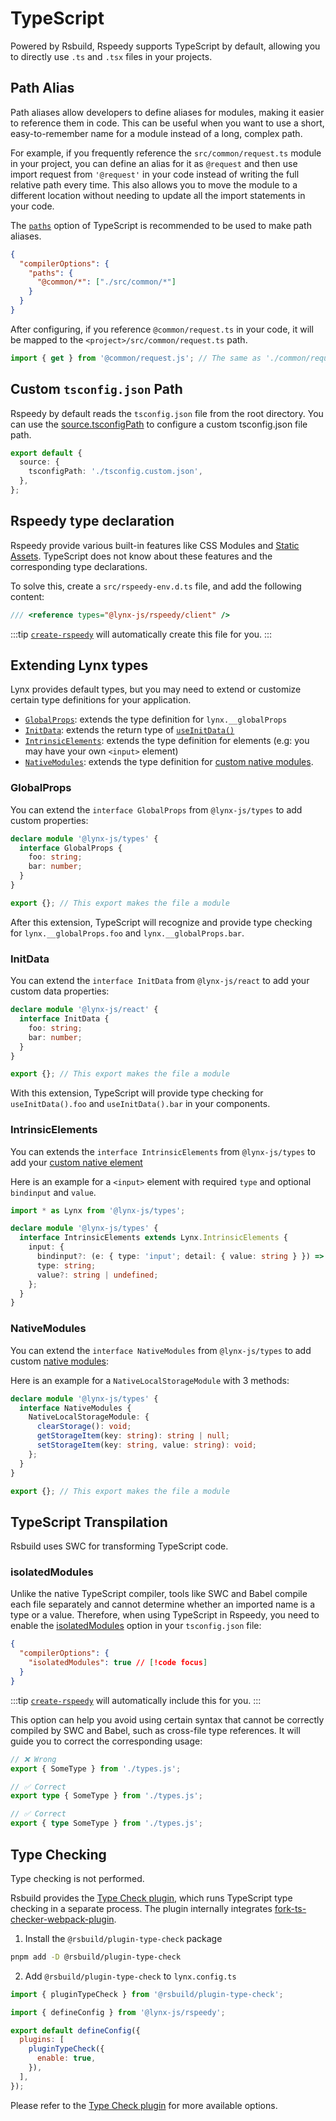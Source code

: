 # TypeScript

Powered by Rsbuild, Rspeedy supports TypeScript by default, allowing you to directly use `.ts` and `.tsx` files in your projects.

## Path Alias

Path aliases allow developers to define aliases for modules, making it easier to reference them in code. This can be useful when you want to use a short, easy-to-remember name for a module instead of a long, complex path.

For example, if you frequently reference the `src/common/request.ts` module in your project, you can define an alias for it as `@request` and then use import request from `'@request'` in your code instead of writing the full relative path every time. This also allows you to move the module to a different location without needing to update all the import statements in your code.

The [`paths`](https://www.typescriptlang.org/tsconfig/#paths) option of TypeScript is recommended to be used to make path aliases.

```json title=tsconfig.json
{
  "compilerOptions": {
    "paths": {
      "@common/*": ["./src/common/*"]
    }
  }
}
```

After configuring, if you reference `@common/request.ts` in your code, it will be mapped to the `<project>/src/common/request.ts` path.

<!-- eslint-disable-next-line import/no-unresolved -->

```js
import { get } from '@common/request.js'; // The same as './common/request.js'
```

## Custom `tsconfig.json` Path

Rspeedy by default reads the `tsconfig.json` file from the root directory. You can use the [source.tsconfigPath](../../api/rspeedy/rspeedy.source.tsconfigpath) to configure a custom tsconfig.json file path.

```ts
export default {
  source: {
    tsconfigPath: './tsconfig.custom.json',
  },
};
```

## Rspeedy type declaration

Rspeedy provide various built-in features like CSS Modules and [Static Assets](./assets.md). TypeScript does not know about these features and the corresponding type declarations.

To solve this, create a `src/rspeedy-env.d.ts` file, and add the following content:

```typescript title=src/rspeedy-env.d.ts
/// <reference types="@lynx-js/rspeedy/client" />
```

:::tip
[`create-rspeedy`](https://npmjs.com/create-rspeedy) will automatically create this file for you.
:::

## Extending Lynx types

Lynx provides default types, but you may need to extend or customize certain type definitions for your application.

- [`GlobalProps`](#globalprops): extends the type definition for `lynx.__globalProps`
- [`InitData`](#initdata): extends the return type of [`useInitData()`](/api/react/Function.useInitData.mdx)
- [`IntrinsicElements`](#intrinsicelements): extends the type definition for elements (e.g: you may have your own `<input>` element)
- [`NativeModules`](#nativemodules): extends the type definition for [custom native modules](/guide/use-native-modules.mdx).

### GlobalProps

You can extend the `interface GlobalProps` from `@lynx-js/types` to add custom properties:

```ts title="src/global-props.d.ts"
declare module '@lynx-js/types' {
  interface GlobalProps {
    foo: string;
    bar: number;
  }
}

export {}; // This export makes the file a module
```

After this extension, TypeScript will recognize and provide type checking for `lynx.__globalProps.foo` and `lynx.__globalProps.bar`.

### InitData

You can extend the `interface InitData` from `@lynx-js/react` to add your custom data properties:

```ts title="src/init-data.d.ts"
declare module '@lynx-js/react' {
  interface InitData {
    foo: string;
    bar: number;
  }
}

export {}; // This export makes the file a module
```

With this extension, TypeScript will provide type checking for `useInitData().foo` and `useInitData().bar` in your components.

### IntrinsicElements

You can extends the `interface IntrinsicElements` from `@lynx-js/types` to add your [custom native element](/guide/custom-native-component.mdx)

Here is an example for a `<input>` element with required `type` and optional `bindinput` and `value`.

```ts title="src/intrinsic-element.d.ts"
import * as Lynx from '@lynx-js/types';

declare module '@lynx-js/types' {
  interface IntrinsicElements extends Lynx.IntrinsicElements {
    input: {
      bindinput?: (e: { type: 'input'; detail: { value: string } }) => void;
      type: string;
      value?: string | undefined;
    };
  }
}
```

### NativeModules

You can extend the `interface NativeModules` from `@lynx-js/types` to add custom [native modules](/guide/use-native-modules.mdx):

Here is an example for a `NativeLocalStorageModule` with 3 methods:

```ts title="src/native-modules.d.ts"
declare module '@lynx-js/types' {
  interface NativeModules {
    NativeLocalStorageModule: {
      clearStorage(): void;
      getStorageItem(key: string): string | null;
      setStorageItem(key: string, value: string): void;
    };
  }
}

export {}; // This export makes the file a module
```

## TypeScript Transpilation

Rsbuild uses SWC for transforming TypeScript code.

### isolatedModules

Unlike the native TypeScript compiler, tools like SWC and Babel compile each file separately and cannot determine whether an imported name is a type or a value. Therefore, when using TypeScript in Rspeedy, you need to enable the [isolatedModules](https://typescriptlang.org/tsconfig/#isolatedModules) option in your `tsconfig.json` file:

```json title="tsconfig.json"
{
  "compilerOptions": {
    "isolatedModules": true // [!code focus]
  }
}
```

:::tip
[`create-rspeedy`](https://npmjs.com/create-rspeedy) will automatically include this for you.
:::

This option can help you avoid using certain syntax that cannot be correctly compiled by SWC and Babel, such as cross-file type references. It will guide you to correct the corresponding usage:

<!-- eslint-disable import/no-unresolved, import/export -->

```ts
// ❌ Wrong
export { SomeType } from './types.js';

// ✅ Correct
export type { SomeType } from './types.js';

// ✅ Correct
export { type SomeType } from './types.js';
```

## Type Checking

Type checking is not performed.

Rsbuild provides the [Type Check plugin](https://rsbuild.rs/guide/basic/typescript#type-checking), which runs TypeScript type checking in a separate process. The plugin internally integrates [fork-ts-checker-webpack-plugin](https://github.com/TypeStrong/fork-ts-checker-webpack-plugin).

1. Install the `@rsbuild/plugin-type-check` package

```bash
pnpm add -D @rsbuild/plugin-type-check
```

2. Add `@rsbuild/plugin-type-check` to `lynx.config.ts`

```js title=lynx.config.ts
import { pluginTypeCheck } from '@rsbuild/plugin-type-check';

import { defineConfig } from '@lynx-js/rspeedy';

export default defineConfig({
  plugins: [
    pluginTypeCheck({
      enable: true,
    }),
  ],
});
```

Please refer to the [Type Check plugin](https://rsbuild.rs/guide/basic/typescript#type-checking) for more available options.
